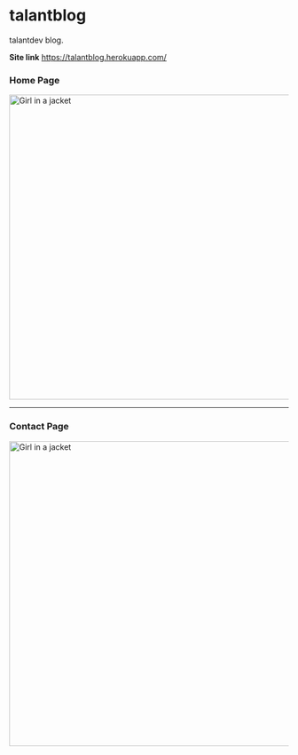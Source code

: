 # talantblog
talantdev blog.

<b>Site link</b> https://talantblog.herokuapp.com/

<h3>Home Page </h3>

<img src="https://user-images.githubusercontent.com/85695336/203074099-8960eb26-06d6-4549-9f92-5f3573e3bc5e.png" alt="Girl in a jacket" width="750" height="550">
<hr>
<h3>Contact Page </h3>
<img src="https://user-images.githubusercontent.com/85695336/203074659-b4a31fd8-2f41-497d-a82c-4217932b81f0.png" alt="Girl in a jacket" width="750" height="550">


